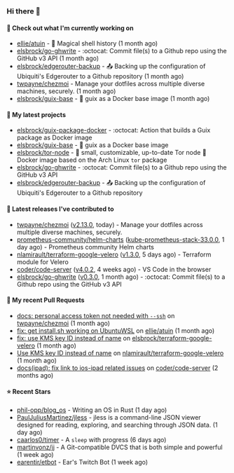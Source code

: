 ### Hi there 👋

#### 👷 Check out what I'm currently working on

- [ellie/atuin](https://github.com/ellie/atuin) - 🐢 Magical shell history (1 month ago)
- [elsbrock/go-ghwrite](https://github.com/elsbrock/go-ghwrite) - :octocat: Commit file(s) to a Github repo using the GitHub v3 API (1 month ago)
- [elsbrock/edgerouter-backup](https://github.com/elsbrock/edgerouter-backup) - :outbox_tray: Backing up the configuration of Ubiquiti&#39;s Edgerouter to a Github repository (1 month ago)
- [twpayne/chezmoi](https://github.com/twpayne/chezmoi) - Manage your dotfiles across multiple diverse machines, securely. (1 month ago)
- [elsbrock/guix-base](https://github.com/elsbrock/guix-base) - :whale: guix as a Docker base image (1 month ago)

#### 🌱 My latest projects

- [elsbrock/guix-package-docker](https://github.com/elsbrock/guix-package-docker) - :octocat: Action that builds a Guix package as Docker image
- [elsbrock/guix-base](https://github.com/elsbrock/guix-base) - :whale: guix as a Docker base image
- [elsbrock/tor-node](https://github.com/elsbrock/tor-node) - :rocket: small, customizable, up-to-date Tor node :whale: Docker image based on the Arch Linux `tor` package
- [elsbrock/go-ghwrite](https://github.com/elsbrock/go-ghwrite) - :octocat: Commit file(s) to a Github repo using the GitHub v3 API
- [elsbrock/edgerouter-backup](https://github.com/elsbrock/edgerouter-backup) - :outbox_tray: Backing up the configuration of Ubiquiti&#39;s Edgerouter to a Github repository

#### 🔭 Latest releases I've contributed to

- [twpayne/chezmoi](https://github.com/twpayne/chezmoi) ([v2.13.0](https://github.com/twpayne/chezmoi/releases/tag/v2.13.0), today) - Manage your dotfiles across multiple diverse machines, securely.
- [prometheus-community/helm-charts](https://github.com/prometheus-community/helm-charts) ([kube-prometheus-stack-33.0.0](https://github.com/prometheus-community/helm-charts/releases/tag/kube-prometheus-stack-33.0.0), 1 day ago) - Prometheus community Helm charts
- [nlamirault/terraform-google-velero](https://github.com/nlamirault/terraform-google-velero) ([v1.3.0](https://github.com/nlamirault/terraform-google-velero/releases/tag/v1.3.0), 5 days ago) - Terraform module for Velero
- [coder/code-server](https://github.com/coder/code-server) ([v4.0.2](https://github.com/coder/code-server/releases/tag/v4.0.2), 4 weeks ago) - VS Code in the browser
- [elsbrock/go-ghwrite](https://github.com/elsbrock/go-ghwrite) ([v0.3.0](https://github.com/elsbrock/go-ghwrite/releases/tag/v0.3.0), 1 month ago) - :octocat: Commit file(s) to a Github repo using the GitHub v3 API

#### 🔨 My recent Pull Requests

- [docs: personal access token not needed with `--ssh`](https://github.com/twpayne/chezmoi/pull/1818) on [twpayne/chezmoi](https://github.com/twpayne/chezmoi) (1 month ago)
- [fix: get install.sh working on UbuntuWSL](https://github.com/ellie/atuin/pull/260) on [ellie/atuin](https://github.com/ellie/atuin) (1 month ago)
- [fix: use KMS key ID instead of name](https://github.com/elsbrock/terraform-google-velero/pull/1) on [elsbrock/terraform-google-velero](https://github.com/elsbrock/terraform-google-velero) (1 month ago)
- [Use KMS key ID instead of name](https://github.com/nlamirault/terraform-google-velero/pull/27) on [nlamirault/terraform-google-velero](https://github.com/nlamirault/terraform-google-velero) (1 month ago)
- [docs(ipad): fix link to ios-ipad related issues](https://github.com/coder/code-server/pull/4651) on [coder/code-server](https://github.com/coder/code-server) (2 months ago)

#### ⭐ Recent Stars

- [phil-opp/blog_os](https://github.com/phil-opp/blog_os) - Writing an OS in Rust (1 day ago)
- [PaulJuliusMartinez/jless](https://github.com/PaulJuliusMartinez/jless) - jless is a command-line JSON viewer designed for reading, exploring, and searching through JSON data. (1 day ago)
- [caarlos0/timer](https://github.com/caarlos0/timer) - A `sleep` with progress (6 days ago)
- [martinvonz/jj](https://github.com/martinvonz/jj) - A Git-compatible DVCS that is both simple and powerful (1 week ago)
- [earentir/etbot](https://github.com/earentir/etbot) - Ear&#39;s Twitch Bot (1 week ago)
